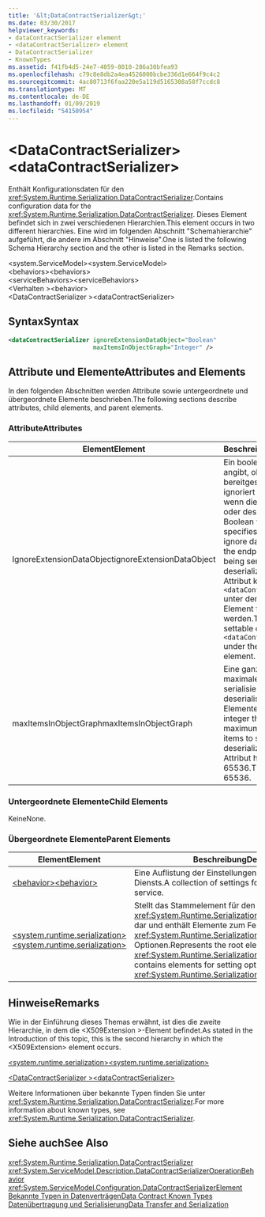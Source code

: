 ```yaml
---
title: '&lt;DataContractSerializer&gt;'
ms.date: 03/30/2017
helpviewer_keywords:
- dataContractSerializer element
- <dataContractSerializer> element
- DataContractSerializer
- KnownTypes
ms.assetid: f41fb4d5-24e7-4059-8010-286a30bfea93
ms.openlocfilehash: c79c8e8db2a4ea4526000bcbe336d1e664f9c4c2
ms.sourcegitcommit: 4ac80713f6faa220e5a119d5165308a58f7ccdc8
ms.translationtype: MT
ms.contentlocale: de-DE
ms.lasthandoff: 01/09/2019
ms.locfileid: "54150954"
---
```

# <a name="ltdatacontractserializergt"></a><span data-ttu-id="227aa-102">&lt;DataContractSerializer&gt;</span><span class="sxs-lookup"><span data-stu-id="227aa-102">&lt;dataContractSerializer&gt;</span></span>
<span data-ttu-id="227aa-103">Enthält Konfigurationsdaten für den <xref:System.Runtime.Serialization.DataContractSerializer>.</span><span class="sxs-lookup"><span data-stu-id="227aa-103">Contains configuration data for the <xref:System.Runtime.Serialization.DataContractSerializer>.</span></span> <span data-ttu-id="227aa-104">Dieses Element befindet sich in zwei verschiedenen Hierarchien.</span><span class="sxs-lookup"><span data-stu-id="227aa-104">This element occurs in two different hierarchies.</span></span> <span data-ttu-id="227aa-105">Eine wird im folgenden Abschnitt "Schemahierarchie" aufgeführt, die andere im Abschnitt "Hinweise".</span><span class="sxs-lookup"><span data-stu-id="227aa-105">One is listed the following Schema Hierarchy section and the other is listed in the Remarks section.</span></span>  
  
 <span data-ttu-id="227aa-106">\<system.ServiceModel></span><span class="sxs-lookup"><span data-stu-id="227aa-106">\<system.ServiceModel></span></span>  
<span data-ttu-id="227aa-107">\<behaviors></span><span class="sxs-lookup"><span data-stu-id="227aa-107">\<behaviors></span></span>  
<span data-ttu-id="227aa-108">\<serviceBehaviors></span><span class="sxs-lookup"><span data-stu-id="227aa-108">\<serviceBehaviors></span></span>  
<span data-ttu-id="227aa-109">\<Verhalten ></span><span class="sxs-lookup"><span data-stu-id="227aa-109">\<behavior></span></span>  
<span data-ttu-id="227aa-110">\<DataContractSerializer ></span><span class="sxs-lookup"><span data-stu-id="227aa-110">\<dataContractSerializer></span></span>  
  
## <a name="syntax"></a><span data-ttu-id="227aa-111">Syntax</span><span class="sxs-lookup"><span data-stu-id="227aa-111">Syntax</span></span>  
  
```xml  
<dataContractSerializer ignoreExtensionDataObject="Boolean"
                        maxItemsInObjectGraph="Integer" />
```  
  
## <a name="attributes-and-elements"></a><span data-ttu-id="227aa-112">Attribute und Elemente</span><span class="sxs-lookup"><span data-stu-id="227aa-112">Attributes and Elements</span></span>  
 <span data-ttu-id="227aa-113">In den folgenden Abschnitten werden Attribute sowie untergeordnete und übergeordnete Elemente beschrieben.</span><span class="sxs-lookup"><span data-stu-id="227aa-113">The following sections describe attributes, child elements, and parent elements.</span></span>  
  
### <a name="attributes"></a><span data-ttu-id="227aa-114">Attribute</span><span class="sxs-lookup"><span data-stu-id="227aa-114">Attributes</span></span>  
  
|<span data-ttu-id="227aa-115">Element</span><span class="sxs-lookup"><span data-stu-id="227aa-115">Element</span></span>|<span data-ttu-id="227aa-116">Beschreibung</span><span class="sxs-lookup"><span data-stu-id="227aa-116">Description</span></span>|  
|-------------|-----------------|  
|<span data-ttu-id="227aa-117">IgnoreExtensionDataObject</span><span class="sxs-lookup"><span data-stu-id="227aa-117">ignoreExtensionDataObject</span></span>|<span data-ttu-id="227aa-118">Ein boolescher Wert, der angibt, ob vom Endpunkt bereitgestellte Daten ignoriert werden sollen, wenn dieser serialisiert oder deserialisiert wird.</span><span class="sxs-lookup"><span data-stu-id="227aa-118">A Boolean value that specifies whether to ignore data supplied by the endpoint when it is being serialized or deserialized.</span></span> <span data-ttu-id="227aa-119">Dieses Attribut kann nur im `<dataContractSerializer>` unter dem `<behavior>`-Element festgelegt werden.</span><span class="sxs-lookup"><span data-stu-id="227aa-119">This attribute is settable only on the `<dataContractSerializer>` under the `<behavior>` element.</span></span>|  
|<span data-ttu-id="227aa-120">maxItemsInObjectGraph</span><span class="sxs-lookup"><span data-stu-id="227aa-120">maxItemsInObjectGraph</span></span>|<span data-ttu-id="227aa-121">Eine ganze Zahl, die die maximale Anzahl der zu serialisierenden oder zu deserialisierenden Elemente angibt.</span><span class="sxs-lookup"><span data-stu-id="227aa-121">An integer that specifies the maximum number of items to serialize or deserialize.</span></span> <span data-ttu-id="227aa-122">Dieses Attribut hat den Wert 65536.</span><span class="sxs-lookup"><span data-stu-id="227aa-122">This attribute is 65536.</span></span>|  
  
### <a name="child-elements"></a><span data-ttu-id="227aa-123">Untergeordnete Elemente</span><span class="sxs-lookup"><span data-stu-id="227aa-123">Child Elements</span></span>  
 <span data-ttu-id="227aa-124">Keine</span><span class="sxs-lookup"><span data-stu-id="227aa-124">None.</span></span>  
  
### <a name="parent-elements"></a><span data-ttu-id="227aa-125">Übergeordnete Elemente</span><span class="sxs-lookup"><span data-stu-id="227aa-125">Parent Elements</span></span>  
  
|<span data-ttu-id="227aa-126">Element</span><span class="sxs-lookup"><span data-stu-id="227aa-126">Element</span></span>|<span data-ttu-id="227aa-127">Beschreibung</span><span class="sxs-lookup"><span data-stu-id="227aa-127">Description</span></span>|  
|-------------|-----------------|  
|[<span data-ttu-id="227aa-128">\<behavior></span><span class="sxs-lookup"><span data-stu-id="227aa-128">\<behavior></span></span>](../../../../../docs/framework/configure-apps/file-schema/wcf/behavior-of-servicebehaviors.md)|<span data-ttu-id="227aa-129">Eine Auflistung der Einstellungen für das Verhalten eines Diensts.</span><span class="sxs-lookup"><span data-stu-id="227aa-129">A collection of settings for the behavior of a service.</span></span>|  
|[<span data-ttu-id="227aa-130">\<system.runtime.serialization></span><span class="sxs-lookup"><span data-stu-id="227aa-130">\<system.runtime.serialization></span></span>](../../../../../docs/framework/configure-apps/file-schema/wcf/system-runtime-serialization.md)|<span data-ttu-id="227aa-131">Stellt das Stammelement für den <xref:System.Runtime.Serialization>-Namespaceabschnitt dar und enthält Elemente zum Festlegen von <xref:System.Runtime.Serialization.DataContractSerializer>-Optionen.</span><span class="sxs-lookup"><span data-stu-id="227aa-131">Represents the root element for the <xref:System.Runtime.Serialization> namespace section and contains elements for setting options of the <xref:System.Runtime.Serialization.DataContractSerializer>.</span></span>|  
  
## <a name="remarks"></a><span data-ttu-id="227aa-132">Hinweise</span><span class="sxs-lookup"><span data-stu-id="227aa-132">Remarks</span></span>  
 <span data-ttu-id="227aa-133">Wie in der Einführung dieses Themas erwähnt, ist dies die zweite Hierarchie, in dem die \<X509Extension >-Element befindet.</span><span class="sxs-lookup"><span data-stu-id="227aa-133">As stated in the Introduction of this topic, this is the second hierarchy in which the \<X509Extension> element occurs.</span></span>  
  
 [<span data-ttu-id="227aa-134">\<system.runtime.serialization></span><span class="sxs-lookup"><span data-stu-id="227aa-134">\<system.runtime.serialization></span></span>](../../../../../docs/framework/configure-apps/file-schema/wcf/system-runtime-serialization.md)  
  
 [<span data-ttu-id="227aa-135">\<DataContractSerializer ></span><span class="sxs-lookup"><span data-stu-id="227aa-135">\<dataContractSerializer></span></span>](../../../../../docs/framework/configure-apps/file-schema/wcf/datacontractserializer-element.md)  
  
 <span data-ttu-id="227aa-136">Weitere Informationen über bekannte Typen finden Sie unter <xref:System.Runtime.Serialization.DataContractSerializer>.</span><span class="sxs-lookup"><span data-stu-id="227aa-136">For more information about known types, see <xref:System.Runtime.Serialization.DataContractSerializer>.</span></span>  
  
## <a name="see-also"></a><span data-ttu-id="227aa-137">Siehe auch</span><span class="sxs-lookup"><span data-stu-id="227aa-137">See Also</span></span>  
 <xref:System.Runtime.Serialization.DataContractSerializer>  
 <xref:System.ServiceModel.Description.DataContractSerializerOperationBehavior>  
 <xref:System.ServiceModel.Configuration.DataContractSerializerElement>  
 [<span data-ttu-id="227aa-138">Bekannte Typen in Datenverträgen</span><span class="sxs-lookup"><span data-stu-id="227aa-138">Data Contract Known Types</span></span>](../../../../../docs/framework/wcf/feature-details/data-contract-known-types.md)  
 [<span data-ttu-id="227aa-139">Datenübertragung und Serialisierung</span><span class="sxs-lookup"><span data-stu-id="227aa-139">Data Transfer and Serialization</span></span>](../../../../../docs/framework/wcf/feature-details/data-transfer-and-serialization.md)

